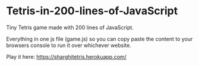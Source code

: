 # Tetris-in-200-lines-of-JavaScript
Tiny Tetris game made with 200 lines of JavaScript.

Everything in one js file (game.js) so you can copy paste the content to your browsers console to run it over whichever website.

Play it here: https://sharghitetris.herokuapp.com/
